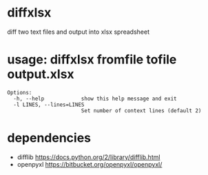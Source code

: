 # diffxlsx
diff two text files and output into xlsx spreadsheet

# usage: diffxlsx fromfile tofile output.xlsx

```
Options: 
  -h, --help            show this help message and exit
  -l LINES, --lines=LINES
                        Set number of context lines (default 2)
```

# dependencies

+ difflib https://docs.python.org/2/library/difflib.html
+ openpyxl https://bitbucket.org/openpyxl/openpyxl/
